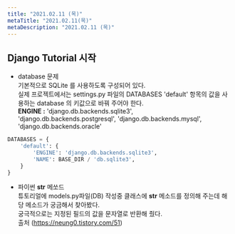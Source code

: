 ```yaml
---
title: "2021.02.11 (목)"
metaTitle: "2021.02.11(목)"
metaDescription: "2021.02.11 (목)"
---
```


## Django Tutorial 시작

- database 문제  
기본적으로 SQLite 를 사용하도록 구성되어 있다.   
실제 프로젝트에서는 settings.py 파일의 DATABASES 'default' 항목의 값을 사용하는 database 의 키값으로 바꿔 주어야 한다.  
__ENGINE :__ 'django.db.backends.sqlite3', 'django.db.backends.postgresql',
 'django.db.backends.mysql', 'django.db.backends.oracle'
```python
DATABASES = {
    'default': {
        'ENGINE': 'django.db.backends.sqlite3',
        'NAME': BASE_DIR / 'db.sqlite3',
    }
}
```

- 파이썬 __str__ 메쏘드  
튜토리얼에 models.py파일(DB) 작성중 클래스에 __str__ 메소드를 정의해 주는데 해당 메소드가 궁금해서 찾아봤다.  
궁극적으로는 지정된 필드의 값을 문자열로 반환해 줬다.  
출처 (https://neung0.tistory.com/51)
